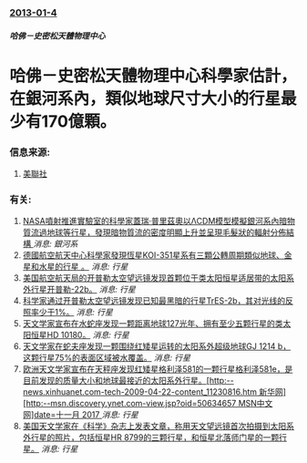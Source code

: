 ### [2013-01-4](/news/2013/01/4/index.md)

##### 哈佛－史密松天體物理中心
#  哈佛－史密松天體物理中心科學家估計，在銀河系內，類似地球尺寸大小的行星最少有170億顆。




### 信息来源:

1. [美聯社](https://web.archive.org/web/20130114232525/http://hosted2.ap.org/APDEFAULT/3d281c11a96b4ad082fe88aa0db04305/Article_2013-01-07-Alien%20Planets/id-7fd012efbb7b41298b2278e252c0d036)

### 有关:

1. [ NASA噴射推進實驗室的科學家蓋瑞·普里茲奧以ΛCDM模型模擬銀河系內暗物質流過地球等行星，發現暗物質流的密度明顯上升並呈現毛髮狀的輻射分佈結構 ](/zh/news/2015/11/24/NASA噴射推進實驗室的科學家蓋瑞-普里茲奧以ΛCDM模型模擬銀河系內暗物質流過地球等行星-發現暗物質流的密度明顯上升.md) _消息: 銀河系_
2. [ 德國航空航天中心科學家發現恆星KOI-351星系有三顆公轉周期類似地球、金星和水星的行星 。](/zh/news/2013/12/1/德國航空航天中心科學家發現恆星KOI-351星系有三顆公轉周期類似地球-金星和水星的行星.md) _消息: 行星_
3. [ 美国航空航天局的开普勒太空望远镜发现首颗位于类太阳恒星适居带的太阳系外行星开普勒-22b。](/zh/news/2011/12/5/美国航空航天局的开普勒太空望远镜发现首颗位于类太阳恒星适居带的太阳系外行星开普勒-22b.md) _消息: 行星_
4. [ 科学家通过开普勒太空望远镜发现已知最黑暗的行星TrES-2b，其对光线的反照率少于1%。](/zh/news/2011/08/12/科学家通过开普勒太空望远镜发现已知最黑暗的行星TrES-2b-其对光线的反照率少于1.md) _消息: 行星_
5. [ 天文学家宣布在水蛇座发现一颗距离地球127光年、拥有至少五颗行星的类太阳恒星HD 10180。](/zh/news/2010/08/24/天文学家宣布在水蛇座发现一颗距离地球127光年-拥有至少五颗行星的类太阳恒星HD-10180.md) _消息: 行星_
6. [天文学家在蛇夫座发现一颗围绕红矮星运转的太阳系外超级地球GJ 1214 b，这颗行星75%的表面区域被水覆盖。](/zh/news/2009/12/16/天文学家在蛇夫座发现一颗围绕红矮星运转的太阳系外超级地球GJ-1214-b-这颗行星75-的表面区域被水覆盖.md) _消息: 行星_
7. [欧洲天文学家宣布在天秤座发现红矮星格利泽581的一颗行星格利泽581e，是目前发现的质量大小和地球最接近的太阳系外行星。[http:--news.xinhuanet.com-tech-2009-04-22-content_11230816.htm 新华网][http:--msn.discovery.ynet.com-view.jsp?oid=50634657 MSN中文网]date=十一月 2017 ](/zh/news/2009/04/21/欧洲天文学家宣布在天秤座发现红矮星格利泽581的一颗行星格利泽581e-是目前发现的质量大小和地球最接近的太阳系外行星.md) _消息: 行星_
8. [美国天文学家在《科学》杂志上发表文章，称用天文望远镜首次拍摄到太阳系外行星的照片，包括恒星HR 8799的三颗行星，和恒星北落师门星的一颗行星。](/zh/news/2008/11/13/美国天文学家在-科学-杂志上发表文章-称用天文望远镜首次拍摄到太阳系外行星的照片-包括恒星HR-8799的三颗行星-和恒.md) _消息: 行星_
